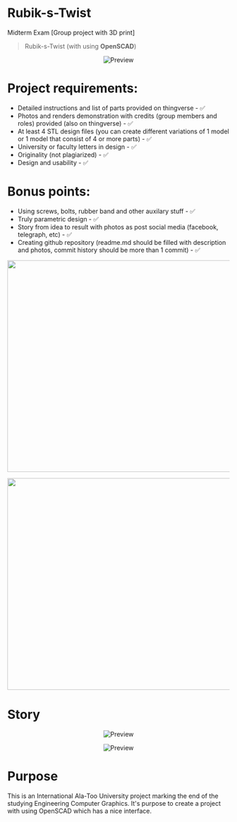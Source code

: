 # Rubik-s-Twist
Midterm Exam [Group project with 3D print]
> Rubik-s-Twist (with using **OpenSCAD**)
<p align="center">
  <img src="https://cf.shopee.ph/file/c5b93b3493a1e9ae6882ed10b1a1ed67" alt="Preview"/>
</p>

# Project requirements:
* Detailed instructions and list of parts provided on thingverse - :white_check_mark:
* Photos and renders demonstration with credits (group members and roles) provided (also on thingverse) - :white_check_mark:
* At least 4 STL design files (you can create different variations of 1 model or 1 model that consist of 4 or more parts) - :white_check_mark:
* University or faculty letters in design - :white_check_mark:
* Originality (not plagiarized)  - :white_check_mark:
* Design and usability - :white_check_mark:

# Bonus points:
* Using screws, bolts, rubber band and other auxilary stuff - :white_check_mark:
* Truly parametric design - :white_check_mark:
* Story from idea to result with photos as post social media (facebook, telegraph, etc) - :white_check_mark:
* Creating github repository (readme.md should be filled with description and photos, commit history should be more than 1 commit) - :white_check_mark:

<p align="center">
  <img src="https://i.imgur.com/2tZ8nFU.png" alt="Preview" width="1052px" height="480px"/>
</p>
<p align="center">
  <img src="https://i.imgur.com/WeIRJXR.png" alt="Preview" width="1052px" height="480px"/>
</p>

# Story
<p align="center">
  <img src="https://i.imgur.com/5idsra8.jpg" alt="Preview"/>
</p>
<p align="center">
  <img src="https://i.imgur.com/XdJZJGG.jpg" alt="Preview"/>
</p>


# Purpose

This is an International Ala-Too University project marking the end of the studying Engineering Computer Graphics. It's purpose to create a project with using OpenSCAD which has a nice interface.


